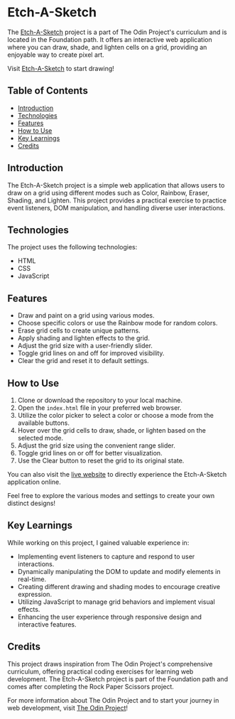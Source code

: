 # Etch-A-Sketch

The [Etch-A-Sketch](https://mir-akbar.github.io/Etch-A-Sketch/) project is a part of The Odin Project's curriculum and is located in the Foundation path. It offers an interactive web application where you can draw, shade, and lighten cells on a grid, providing an enjoyable way to create pixel art.

Visit [Etch-A-Sketch](https://mir-akbar.github.io/Etch-A-Sketch/) to start drawing!

## Table of Contents

- [Introduction](#introduction)
- [Technologies](#technologies)
- [Features](#features)
- [How to Use](#how-to-use)
- [Key Learnings](#key-learnings)
- [Credits](#credits)

## Introduction

The Etch-A-Sketch project is a simple web application that allows users to draw on a grid using different modes such as Color, Rainbow, Eraser, Shading, and Lighten. This project provides a practical exercise to practice event listeners, DOM manipulation, and handling diverse user interactions.

## Technologies

The project uses the following technologies:

- HTML
- CSS
- JavaScript

## Features

- Draw and paint on a grid using various modes.
- Choose specific colors or use the Rainbow mode for random colors.
- Erase grid cells to create unique patterns.
- Apply shading and lighten effects to the grid.
- Adjust the grid size with a user-friendly slider.
- Toggle grid lines on and off for improved visibility.
- Clear the grid and reset it to default settings.

## How to Use

1. Clone or download the repository to your local machine.
2. Open the `index.html` file in your preferred web browser.
3. Utilize the color picker to select a color or choose a mode from the available buttons.
4. Hover over the grid cells to draw, shade, or lighten based on the selected mode.
5. Adjust the grid size using the convenient range slider.
6. Toggle grid lines on or off for better visualization.
7. Use the Clear button to reset the grid to its original state.

You can also visit the [live website](https://mir-akbar.github.io/Etch-A-Sketch/) to directly experience the Etch-A-Sketch application online.

Feel free to explore the various modes and settings to create your own distinct designs!

## Key Learnings

While working on this project, I gained valuable experience in:

- Implementing event listeners to capture and respond to user interactions.
- Dynamically manipulating the DOM to update and modify elements in real-time.
- Creating different drawing and shading modes to encourage creative expression.
- Utilizing JavaScript to manage grid behaviors and implement visual effects.
- Enhancing the user experience through responsive design and interactive features.

## Credits

This project draws inspiration from The Odin Project's comprehensive curriculum, offering practical coding exercises for learning web development. The Etch-A-Sketch project is part of the Foundation path and comes after completing the Rock Paper Scissors project.

For more information about The Odin Project and to start your journey in web development, visit [The Odin Project](https://www.theodinproject.com)!
